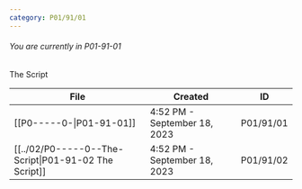 ```yaml
---
category: P01/91/01
---
```

###### You are currently in P01-91-01

The Script

| File                                                                                                                      | Created                      | ID        |
| ------------------------------------------------------------------------------------------------------------------------- | ---------------------------- | --------- |
| [[P0-----0-\|P01-91-01]]                       | 4:52 PM - September 18, 2023 | P01/91/01 |
| [[../02/P0-----0--The-Script\|P01-91-02 The Script]] | 4:52 PM - September 18, 2023 | P01/91/02 |

